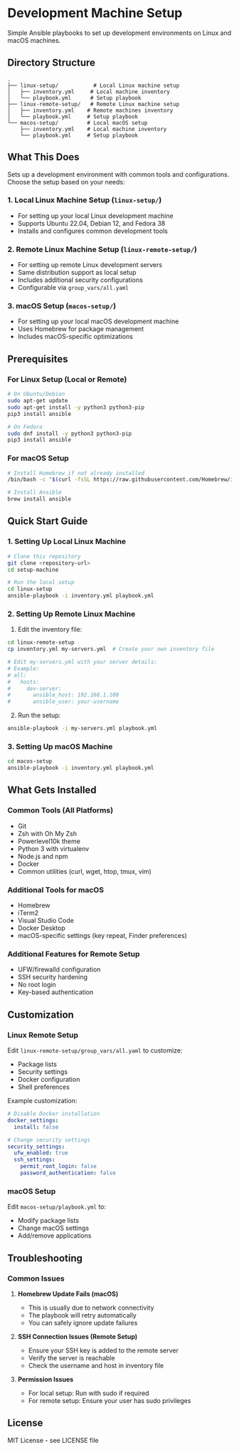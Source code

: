 # Development Machine Setup

Simple Ansible playbooks to set up development environments on Linux and macOS machines.

## Directory Structure

```
.
├── linux-setup/           # Local Linux machine setup
│   ├── inventory.yml     # Local machine inventory
│   └── playbook.yml      # Setup playbook
├── linux-remote-setup/   # Remote Linux machine setup
│   ├── inventory.yml    # Remote machines inventory
│   └── playbook.yml     # Setup playbook
└── macos-setup/         # Local macOS setup
    ├── inventory.yml    # Local machine inventory
    └── playbook.yml     # Setup playbook
```

## What This Does

Sets up a development environment with common tools and configurations. Choose the setup based on your needs:

### 1. Local Linux Machine Setup (`linux-setup/`)
- For setting up your local Linux development machine
- Supports Ubuntu 22.04, Debian 12, and Fedora 38
- Installs and configures common development tools

### 2. Remote Linux Machine Setup (`linux-remote-setup/`)
- For setting up remote Linux development servers
- Same distribution support as local setup
- Includes additional security configurations
- Configurable via `group_vars/all.yaml`

### 3. macOS Setup (`macos-setup/`)
- For setting up your local macOS development machine
- Uses Homebrew for package management
- Includes macOS-specific optimizations

## Prerequisites

### For Linux Setup (Local or Remote)
```bash
# On Ubuntu/Debian
sudo apt-get update
sudo apt-get install -y python3 python3-pip
pip3 install ansible

# On Fedora
sudo dnf install -y python3 python3-pip
pip3 install ansible
```

### For macOS Setup
```bash
# Install Homebrew if not already installed
/bin/bash -c "$(curl -fsSL https://raw.githubusercontent.com/Homebrew/install/HEAD/install.sh)"

# Install Ansible
brew install ansible
```

## Quick Start Guide

### 1. Setting Up Local Linux Machine
```bash
# Clone this repository
git clone <repository-url>
cd setup-machine

# Run the local setup
cd linux-setup
ansible-playbook -i inventory.yml playbook.yml
```

### 2. Setting Up Remote Linux Machine
1. Edit the inventory file:
```bash
cd linux-remote-setup
cp inventory.yml my-servers.yml  # Create your own inventory file

# Edit my-servers.yml with your server details:
# Example:
# all:
#   hosts:
#     dev-server:
#       ansible_host: 192.168.1.100
#       ansible_user: your-username
```

2. Run the setup:
```bash
ansible-playbook -i my-servers.yml playbook.yml
```

### 3. Setting Up macOS Machine
```bash
cd macos-setup
ansible-playbook -i inventory.yml playbook.yml
```

## What Gets Installed

### Common Tools (All Platforms)
- Git
- Zsh with Oh My Zsh
- Powerlevel10k theme
- Python 3 with virtualenv
- Node.js and npm
- Docker
- Common utilities (curl, wget, htop, tmux, vim)

### Additional Tools for macOS
- Homebrew
- iTerm2
- Visual Studio Code
- Docker Desktop
- macOS-specific settings (key repeat, Finder preferences)

### Additional Features for Remote Setup
- UFW/firewalld configuration
- SSH security hardening
- No root login
- Key-based authentication

## Customization

### Linux Remote Setup
Edit `linux-remote-setup/group_vars/all.yaml` to customize:
- Package lists
- Security settings
- Docker configuration
- Shell preferences

Example customization:
```yaml
# Disable Docker installation
docker_settings:
  install: false

# Change security settings
security_settings:
  ufw_enabled: true
  ssh_settings:
    permit_root_login: false
    password_authentication: false
```

### macOS Setup
Edit `macos-setup/playbook.yml` to:
- Modify package lists
- Change macOS settings
- Add/remove applications

## Troubleshooting

### Common Issues

1. **Homebrew Update Fails (macOS)**
   - This is usually due to network connectivity
   - The playbook will retry automatically
   - You can safely ignore update failures

2. **SSH Connection Issues (Remote Setup)**
   - Ensure your SSH key is added to the remote server
   - Verify the server is reachable
   - Check the username and host in inventory file

3. **Permission Issues**
   - For local setup: Run with sudo if required
   - For remote setup: Ensure your user has sudo privileges

## License

MIT License - see LICENSE file